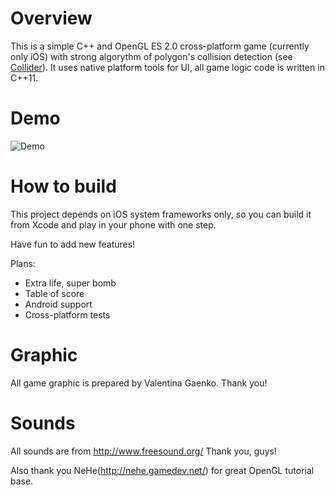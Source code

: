Overview
==============

This is a simple C++ and OpenGL ES 2.0 cross-platform game (currently only iOS) with strong algorythm of polygon's collision detection (see [Collider](https://github.com/Just-/asteroid-ninja/blob/master/common/Collider.cpp)).
It uses native platform tools for UI, all game logic code is written in C++11.

Demo
==============
![Demo](https://raw.githubusercontent.com/Just-/demo/master/asteroid_ninja_demo.gif)

How to build
==============
This project depends on iOS system frameworks only, so you can build it from Xcode and play in your phone with one step.

Have fun to add new features!

Plans:
* Extra life, super bomb
* Table of score
* Android support
* Cross-platform tests

Graphic
==============
All game graphic is prepared by Valentina Gaenko. Thank you!

Sounds
==============
All sounds are from http://www.freesound.org/ Thank you, guys!

Also thank you NeHe(http://nehe.gamedev.net/) for great OpenGL tutorial base.
